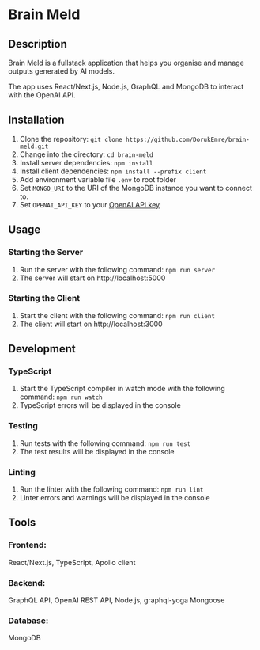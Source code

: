 # Brain Meld

## Description

Brain Meld is a fullstack application that helps you organise and manage outputs generated by AI models.

The app uses React/Next.js, Node.js, GraphQL and MongoDB to interact with the OpenAI API.

## Installation

1. Clone the repository: `git clone https://github.com/DorukEmre/brain-meld.git`
2. Change into the directory: `cd brain-meld`
3. Install server dependencies: `npm install`
4. Install client dependencies: `npm install --prefix client`
5. Add environment variable file `.env` to root folder
6. Set `MONGO_URI` to the URI of the MongoDB instance you want to connect to.
7. Set `OPENAI_API_KEY` to your [OpenAI API key](https://platform.openai.com/account/api-keys)

## Usage

### Starting the Server

1. Run the server with the following command: `npm run server`
2. The server will start on http://localhost:5000

### Starting the Client

1. Start the client with the following command: `npm run client`
2. The client will start on http://localhost:3000

## Development

### TypeScript

1. Start the TypeScript compiler in watch mode with the following command: `npm run watch`
2. TypeScript errors will be displayed in the console

### Testing

1. Run tests with the following command: `npm run test`
2. The test results will be displayed in the console

### Linting

1. Run the linter with the following command: `npm run lint`
2. Linter errors and warnings will be displayed in the console

## Tools

### Frontend:

React/Next.js,
TypeScript,
Apollo client

### Backend:

GraphQL API,
OpenAI REST API,
Node.js, graphql-yoga
Mongoose

### Database:

MongoDB
